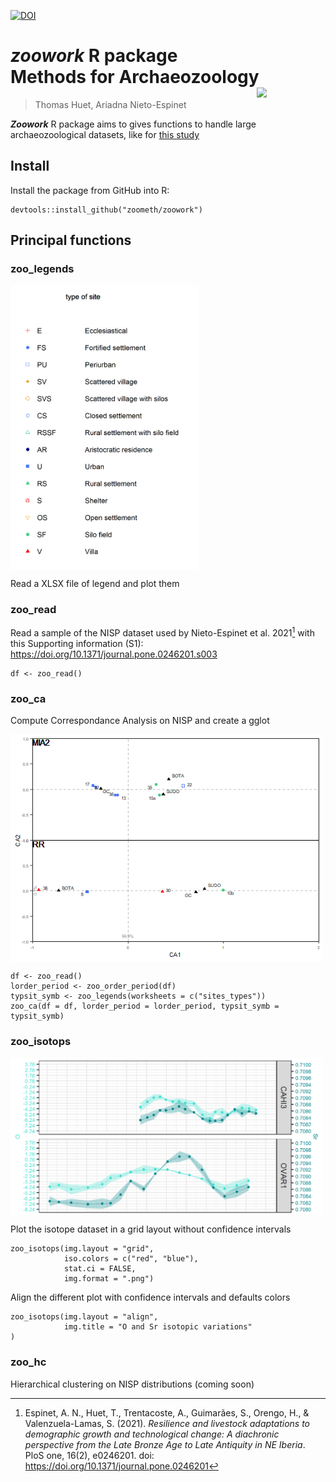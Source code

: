 [![DOI](https://zenodo.org/badge/394916563.svg)](https://zenodo.org/badge/latestdoi/394916563)

# ***zoowork*** R package <br> Methods for Archaeozoology <img src="https://github.com/zoometh/thomashuet.github.io/blob/main/img/prj_zoowork.png" align="right" width="110"/>
> Thomas Huet, Ariadna Nieto-Espinet

***Zoowork*** R package aims to gives functions to handle large archaeozoological datasets, like for [this study](https://journals.plos.org/plosone/article?id=10.1371/journal.pone.0246201)

## Install

Install the package from GitHub into R:

```
devtools::install_github("zoometh/zoowork")
```

## Principal functions

### zoo_legends

<img src="www/legend_sites_types.png" align="center" width="300"/>

Read a XLSX file of legend and plot them

### zoo_read

Read a sample of the NISP dataset used by Nieto-Espinet et al. 2021[^1] with this Supporting information (S1): https://doi.org/10.1371/journal.pone.0246201.s003

```
df <- zoo_read()
```

### zoo_ca

Compute Correspondance Analysis on NISP and create a gglot

<img src="www/ca.png" align="center" width="500"/>

```
df <- zoo_read()
lorder_period <- zoo_order_period(df)
typsit_symb <- zoo_legends(worksheets = c("sites_types"))
zoo_ca(df = df, lorder_period = lorder_period, typsit_symb = typsit_symb)
```

### zoo_isotops

<img src="www/align.png" align="center" width="500"/>

Plot the isotope dataset in a grid layout without confidence intervals

```
zoo_isotops(img.layout = "grid",
            iso.colors = c("red", "blue"),
            stat.ci = FALSE,
            img.format = ".png")
```

Align the different plot with confidence intervals and defaults colors

```
zoo_isotops(img.layout = "align",
            img.title = "O and Sr isotopic variations"
)
```

### zoo_hc

Hierarchical clustering on NISP distributions (coming soon)

[^1]: Espinet, A. N., Huet, T., Trentacoste, A., Guimarães, S., Orengo, H., & Valenzuela-Lamas, S. (2021). *Resilience and livestock adaptations to demographic growth and technological change: A diachronic perspective from the Late Bronze Age to Late Antiquity in NE Iberia*. PloS one, 16(2), e0246201. doi: https://doi.org/10.1371/journal.pone.0246201
